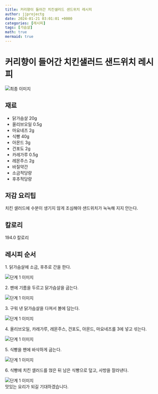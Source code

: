 ```yaml
---
title: 커리향이 들어간 치킨샐러드 샌드위치 레시피
author: jjprojectg
date: 2024-01-21 03:01:01 +0000
categories: [레시피]
tags: [가슴살]
math: true
mermaid: true
---
```

<meta name="og:type" content="website"/>
<meta charset="UTF-8"/>
<div class="header">
  <h1>커리향이 들어간 치킨샐러드 샌드위치 레시피</h1>
</div>

<div class="container my-4">
  <div class="row">
    <div class="col-12 col-md-6">
      <div class="recipe-image">
        <img src="http://www.foodsafetykorea.go.kr/uploadimg/20141117/20141117053806_1416213486379.jpg" class="step-image" alt="최종 이미지"/>
      </div>
    </div>
    <div class="col-12 col-md-6">
      <div class="ingredients">
        <h2>재료</h2>
        <ul class="card">
          <li> 닭가슴살 20g </li>
          <li>  올리브오일 0.5g </li>
          <li>  마요네즈 2g </li>
          <li>  식빵 40g </li>
          <li>  아몬드 3g </li>
          <li>  건포도 2g </li>
          <li>  카레가루 0.5g </li>
          <li>  레몬주스 2g </li>
          <li>  바질약간 </li>
          <li>  소금적당량 </li>
          <li>  후추적당량 </li>
</ul>
      </div>
    </div>
    <div class="col-12 col-md-6">
      <div class="ingredients">
        <h2>저감 요리팁</h2>
        <div class="card"> 
          <p>
            치킨 샐러드에 수분이 생기지 않게 조심해야 샌드위치가 눅눅해 지지 안는다.
          </p>
        </div>
      </div>
      <div class="ingredients">
        <h2>칼로리</h2>
        <div class="card"> 
          <p>
            194.0 칼로리
          </p>
        </div>
      </div>
    </div>
  </div>

  <h2 class="my-4">레시피 순서</h2>
  <div class="card recipe-card">
    <div class="card-body recipe-step">
      <p class="card-text step-description">1. 닭가슴살에 소금, 후추로 간을 한다.</p>
      <img src="http://www.foodsafetykorea.go.kr/uploadimg/cook/1028-1.jpg" alt="단계 1 이미지" class="step-image"/>
    </div>
  </div>
  <div class="card recipe-card">
    <div class="card-body recipe-step">
      <p class="card-text step-description">2. 팬에 기름을 두르고 닭가슴살을 굽는다.</p>
      <img src="http://www.foodsafetykorea.go.kr/uploadimg/cook/1028-2.jpg" alt="단계 1 이미지" class="step-image"/>
    </div>
  </div>
  <div class="card recipe-card">
    <div class="card-body recipe-step">
      <p class="card-text step-description">3. 구워 낸 닭가슴살을 다져서 볼에 담는다.</p>
      <img src="http://www.foodsafetykorea.go.kr/uploadimg/cook/1028-3.jpg" alt="단계 1 이미지" class="step-image"/>
    </div>
  </div>
  <div class="card recipe-card">
    <div class="card-body recipe-step">
      <p class="card-text step-description">4. 올리브오일, 카레가루, 레몬주스, 건포도, 아몬드, 마요네즈를 3에 넣고 섞는다.</p>
      <img src="http://www.foodsafetykorea.go.kr/uploadimg/cook/1028-4.jpg" alt="단계 1 이미지" class="step-image"/>
    </div>
  </div>
  <div class="card recipe-card">
    <div class="card-body recipe-step">
      <p class="card-text step-description">5. 식빵을 팬에 바삭하게 굽는다.</p>
      <img src="http://www.foodsafetykorea.go.kr/uploadimg/cook/1028-5.jpg" alt="단계 1 이미지" class="step-image"/>
    </div>
  </div>
  <div class="card recipe-card">
    <div class="card-body recipe-step">
      <p class="card-text step-description">6. 식빵에 치킨 샐러드를 얹은 뒤 남은 식빵으로 덮고, 사방을 잘라낸다.</p>
      <img src="http://www.foodsafetykorea.go.kr/uploadimg/cook/1028-6.jpg" alt="단계 1 이미지" class="step-image"/>
    </div>
  </div>

</div>
맛있는 요리가 되길 기대하겠습니다.
